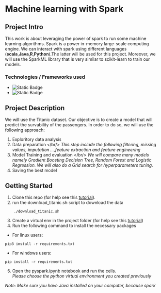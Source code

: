 # Machine learning with Spark



## Project Intro
This work is about leveraging the power of spark to run some machine learning algorithms.
Spark is a power in-memory large-scale computing engine. We can interact with spark using different languages (**scala**,**Java**,**R**,**Python**).The latter will be used for this  project. Moreover, we will use the SparkML library that is very similar to scikit-learn to train our models.

### Technologies / Frameworks used 
* ![Static Badge](https://img.shields.io/badge/Python-3.8-green)
* ![Static Badge](https://img.shields.io/badge/Pyspark-3.5-green)


## Project Description
We will use the Titanic dataset. Our objective is to create a model that will predict the survability of the passengers.
In order to do so, we will use the following approach:
1. Exploritory data analysis
2. Data preparation </br/>
*This step include the following filtering, missing values, imputation ...,feature extraction and feature engineering*
3. Model Training and evaluation </br/>
*We will compare many models namely Gradient Boosting Decision Tree, Random Forest and Logistic Regression.
We will also do a Grid search for hyperparameters tuning.*
4. Saving the best model


## Getting Started

1. Clone this repo (for help see this [tutorial](https://help.github.com/articles/cloning-a-repository/)).
2. run the download_titanic.sh script to download the data
```
    ./download_titanic.sh
```
    
3. Create a virtual env in the project folder (for help see this [tutorial](https://www.freecodecamp.org/news/how-to-setup-virtual-environments-in-python/))
4. Run the following command to install the necessary packages
* For linux users:
```
pip3 install -r requirements.txt
```
* For windows users:
```
pip install -r requirements.txt
```


5. Open the pyspark.ipynb notebook and run the cells.<br> 
*Please choose the python virtual environment you created previously*


*Note: Make sure you have Java installed on your computer, because spark*

